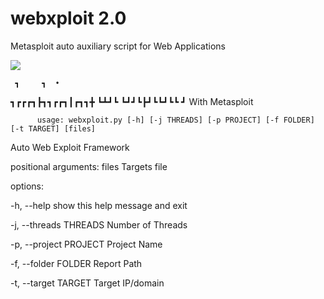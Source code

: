 # webxploit 2.0
Metasploit auto auxiliary script for Web Applications

<a target="_blank" href="https://en.wikipedia.org/wiki/Python_(programming_language)">
<img src="https://img.shields.io/static/v1?label=python&message=3.10%20|%203.11&color=informational&logo=python"/>
</a>
<p></p>

     ┓     ┓  •
┓┏┏┏┓┣┓┓┏┏┓┃┏┓┓╋
┗┻┛┗ ┗┛┛┗┣┛┗┗┛┗┗
         ┛
     With Metasploit

          usage: webxploit.py [-h] [-j THREADS] [-p PROJECT] [-f FOLDER] [-t TARGET] [files]

Auto Web Exploit Framework


positional arguments:
  files                 Targets file


options:

  -h, --help            show this help message and exit
  
  -j, --threads THREADS
                        Number of Threads
  
  -p, --project PROJECT
                        Project Name
  
  -f, --folder FOLDER   Report Path
  
  -t, --target TARGET   Target IP/domain
